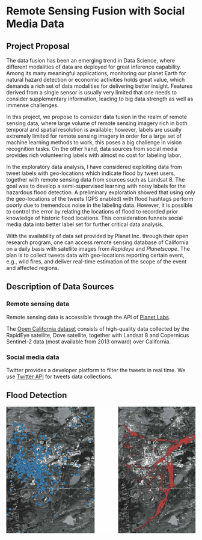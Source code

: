 # Remote Sensing Fusion with Social Media Data

## Project Proposal

The data fusion has been an emerging trend in Data Science, where different modalities of data are deployed for great inference capability. Among its many meaningful applications, monitoring our planet Earth for natural hazard detection or economic activities holds great value, which demands a rich set of data modalities for delivering better insight.  Features derived from a single sensor is usually very limited that one needs to consider supplementary information, leading to big data strength as well as immense challenges. 

In this project, we propose to consider data fusion in the realm of remote sensing data, where large volume of remote sensing imagery rich in both temporal and spatial resolution is available; however, labels are usually extremely limited for remote sensing imagery in order for a large set of machine learning methods to work, this poses a big challenge in vision recognition tasks. On the other hand, data sources from social media provides rich volunteering labels with almost no cost for labeling labor. 

In the exploratory data analysis, I have considered exploiting data from tweet labels with geo-locations which indicate flood by tweet users, together with remote sensing data from sources such as Landsat 8. The goal was to develop a semi-supervised learning with noisy labels for the hazardous flood detection. A preliminary exploration showed that using only the geo-locations of the tweets (GPS enabled) with flood hashtags perform poorly due to tremendous noise in the labeling data. However, it is possible to control the error by relating the locations of flood to recorded prior knowledge of historic flood locations. This consideration funnels social media data into better label set for further critical data analysis. 

With the availability of data set provided by Planet Inc. through their open research program, one can access remote sensing database of California on a daily basis with satellite images from *Rapideye* and *Planetscope*. The plan is to collect tweets data with geo-locations reporting certain event, e.g., wild fires, and deliver real-time estimation of the scope of the event and affected regions. 

## Description of Data Sources

### Remote sensing data
Remote sensing data is accessible through the API of [Planet Labs](https://www.planet.com/docs/reference/data-api/). 

The [Open California dataset](https://www.planet.com/products/open-california/) consists of high-quality data collected by the RapidEye satellite, Dove satellite, together with Landsat 8 and Copernicus Sentinel-2 data (most available from 2013 onward) over California.

### Social media data
Twitter provides a developer platform to filter the tweets in real time. 
We use [Twitter API](https://developer.twitter.com/en/docs) for tweets data collections.

## Flood Detection 

![The flooding locations with tweets](/flood/figs/tweets_flood.jpg)


